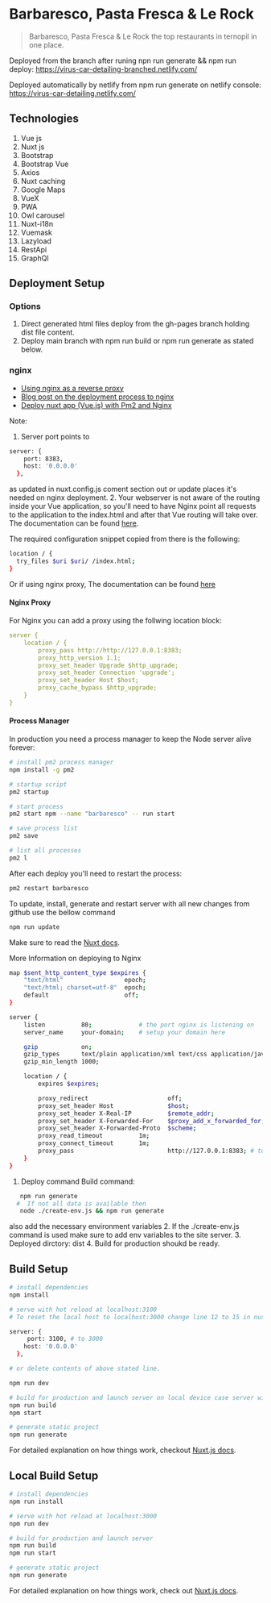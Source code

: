 # Barbaresco, Pasta Fresca & Le Rock

> Barbaresco, Pasta Fresca & Le Rock the top restaurants in ternopil in one place.

Deployed from the branch after runing npn run generate && npm run deploy: <https://virus-car-detailing-branched.netlify.com/>

Deployed automatically by netlify from npm run generate on netlify console:  <https://virus-car-detailing.netlify.com/>

## Technologies

1. Vue js
2. Nuxt js
3. Bootstrap
4. Bootstrap Vue
5. Axios
6. Nuxt caching
7. Google Maps
8. VueX
9. PWA
10. Owl carousel
11. Nuxt-i18n
12. Vuemask
13. Lazyload
14. RestApi
15. GraphQl

## Deployment Setup

### Options

1. Direct generated html files deploy from the gh-pages branch holding dist file content.
2. Deploy main branch with npm run build or npm run generate as stated below.

### nginx

- [Using nginx as a reverse proxy](https://nuxtjs.org/faq/nginx-proxy/)
- [Blog post on the deployment process to nginx](https://www.waysquare.com/creating-vue-js-application-using-nuxt-js-and-nginx/)
- [Deploy nuxt app (Vue.js) with Pm2 and Nginx](https://kenyaappexperts.com/blog/deploy-vue-js%E2%80%8A-with-pm2-and-nginx/)

<!-- Given the .env page is populated with relevant data -->

Note:

1. Server port points to

```bash
server: {
    port: 8383,
    host: '0.0.0.0'
  },
```

as updated in nuxt.config.js coment section out or update places it's needed on nginx deployment.
2. Your webserver is not aware of the routing inside your Vue application, so you'll need to have Nginx point all requests to the application to the index.html and after that Vue routing will take over. The documentation can be found [here](https://router.vuejs.org/guide/essentials/history-mode.html).

The required configuration snippet copied from there is the following:

```bash
location / {
  try_files $uri $uri/ /index.html;
}
```

Or if using nginx proxy, The documentation can be found [here](https://nuxtjs.org/faq/nginx-proxy/)

#### Nginx Proxy

For Nginx you can add a proxy using the follwing location block:

```yaml
server {
    location / {
        proxy_pass http://http://127.0.0.1:8383;
        proxy_http_version 1.1;
        proxy_set_header Upgrade $http_upgrade;
        proxy_set_header Connection 'upgrade';
        proxy_set_header Host $host;
        proxy_cache_bypass $http_upgrade;
    }
}
```

#### Process Manager

In production you need a process manager to keep the Node server alive forever:

```bash
# install pm2 process manager
npm install -g pm2

# startup script
pm2 startup

# start process
pm2 start npm --name "barbaresco" -- run start

# save process list
pm2 save

# list all processes
pm2 l
```

After each deploy you'll need to restart the process:

```bash
pm2 restart barbaresco
```

To update, install, generate and restart server with all new changes from github use the bellow command

```bash
npm run update
```

Make sure to read the [Nuxt docs](https://nuxtjs.org/).

More Information on deploying to Nginx

```bash
map $sent_http_content_type $expires {
    "text/html"                 epoch;
    "text/html; charset=utf-8"  epoch;
    default                     off;
}

server {
    listen          80;             # the port nginx is listening on
    server_name     your-domain;    # setup your domain here

    gzip            on;
    gzip_types      text/plain application/xml text/css application/javascript;
    gzip_min_length 1000;

    location / {
        expires $expires;

        proxy_redirect                      off;
        proxy_set_header Host               $host;
        proxy_set_header X-Real-IP          $remote_addr;
        proxy_set_header X-Forwarded-For    $proxy_add_x_forwarded_for;
        proxy_set_header X-Forwarded-Proto  $scheme;
        proxy_read_timeout          1m;
        proxy_connect_timeout       1m;
        proxy_pass                          http://127.0.0.1:8383; # to 3000 if port had been updated in nuxtconfig. # set the adress of the Node.js instance here
    }
}
```

1. Deploy command
   Build command:

```bash
   npm run generate
  #  If not all data is available then
   node ./create-env.js && npm run generate
```

also add the necessary environment variables
2. If the ./create-env.js command is used make sure to add env variables to the site server.
3. Deployed dirctory: dist
4. Build for production shoukd be ready.

## Build Setup

```bash
# install dependencies
npm install

# serve with hot reload at localhost:3100
# To reset the local host to localhost:3000 change line 12 to 15 in nuxt config file given that 3000 is not in use.

server: {
     port: 3100, # to 3000
    host: '0.0.0.0'
  },

# or delete contents of above stated line.

npm run dev

# build for production and launch server on local device case server will listen to localhost 3100
npm run build
npm start

# generate static project
npm run generate
```

For detailed explanation on how things work, checkout [Nuxt.js docs](https://nuxtjs.org).

## Local Build Setup

``` bash
# install dependencies
npm run install

# serve with hot reload at localhost:3000
npm run dev

# build for production and launch server
npm run build
npm run start

# generate static project
npm run generate
```

For detailed explanation on how things work, check out [Nuxt.js docs](https://nuxtjs.org).
